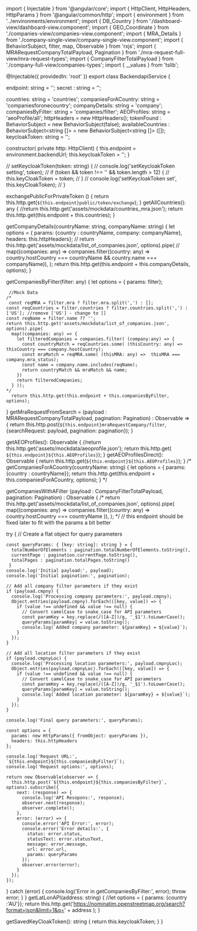 
import { Injectable } from '@angular/core';
import { HttpClient, HttpHeaders, HttpParams } from '@angular/common/http';
import { environment } from '../environments/environment';
import { DB_Country } from './dashboard-view/dashboard-view.component'; 
import { GEO_Coordinate } from './companies-view/companies-view.component'; 
import { MRA_Details } from './company-single-view/company-single-view.component'; 
import { BehaviorSubject, filter, map, Observable } from 'rxjs';
import { MRARequestCompanyTotalPayload, Pagination } from './mra-request-full-view/mra-request-types';
import { CompanyFilterTotalPayload } from './company-full-view/companies-types';
import { __values } from 'tslib';

@Injectable({
  providedIn: 'root'
})
export class BackendapiService {

  endpoint: string = '';
  secret : string = '';

  countries: string = 'countries';
  companiesForACountry: string = 'companiesforonecountry';
  companyDetails: string = 'company';
  companiesByFilter: string = 'companies/filter';
  AEOProfiles: string = 'aeoProfile/all';
  httpHeaders = new HttpHeaders(); 
  tokenFound : BehaviorSubject<boolean> = new BehaviorSubject<boolean>(false);
  availableCountries : BehaviorSubject<string []> = new BehaviorSubject<string []> ([]); 
  keycloakToken: string = '';

  constructor( private http: HttpClient) 
  {
      this.endpoint = environment.backendUrl;
      this.keycloakToken = '';
  }


  // setKeycloakToken(token: string) {
  //   console.log('setKeycloakToken setting', token);
  //   if (token && token !== '' && token.length > 12) {
  //     this.keyCloakToken = token;
  //   }
  //   console.log('setKeycloakToken set', this.keyCloakToken);
  // }

  exchangePublicForPrivateToken () {
    return this.http.get(`${this.endpoint}public/token/exchange`);
  }
  getAllCountries(): any {
    //return this.http.get('assets/mockdata/countries_mra.json');
    return this.http.get(this.endpoint + this.countries);
  }
  
  getCompanyDetails(countryName: string, companyName: string)   {
    let options = { params: {country : countryName, company: companyName}, headers: this.httpHeaders};
    // return this.http.get('assets/mockdata/list_of_companies.json', options).pipe(
    //   map((companies: any) => companies.filter((country: any) => country.hostCountry === countryName &&  country.name === companyName)), );
    return this.http.get(this.endpoint + this.companyDetails, options);
  }

  getCompaniesByFilter(filter: any)   {
    let options = { params:  filter};

     //Mock Data
    /*
     const reqMRA = filter.mra ? filter.mra.split(',') : [];
    const reqCountries = filter.countries ? filter.countries.split(',') : ['US']; //remove ['US'] - change to []
    const reqName = filter.name ?? '';
    return this.http.get('assets/mockdata/list_of_companies.json', options).pipe(
      map((companies: any) => {
        let filteredCompanies = companies.filter( (company:any) => {
          const countryMatch = reqCountries.some( (thisCountry: any) =>  thisCountry === company.hostCountry);
          const mraMatch = reqMRA.some( (thisMRA: any) =>  thisMRA === company.mra_status);
          const name = company.name.includes(reqName);
          return countryMatch && mraMatch && name;
        })
        return filteredCompanies; 
      } ));
    */
      return this.http.get(this.endpoint + this.companiesByFilter, options);
  }
  getMraRequestFromSearch  = (payload : MRARequestCompanyTotalPayload, pagination: Pagination) : Observable<any> => {
    return this.http.post(`${this.endpoint}mraRequestCompany/filter`, {searchRequest: payload, pagination: pagination});
  }

  getAEOProfiles(): Observable<any> { 
    //return this.http.get('assets/mockdata/aeoprofile.json');
    return this.http.get( `${this.endpoint}${this.AEOProfiles}`);
  }
  getAEOProfilesDirect(): Observable<any> { 
    return this.http.get(`${this.endpoint}${this.AEOProfiles}`);
  }
  /*
  getCompaniesForACountry(countryName: string) {
    let options = { params: {country : countryName}};
    return this.http.get(this.endpoint + this.companiesForACountry, options);
  }
  */


  
  getCompaniesWithAFilter (payload : CompanyFilterTotalPayload, pagination: Pagination) : Observable<any> {
    /*
    return this.http.get('assets/mockdata/list_of_companies.json', options).pipe(
      map((companies: any) => companies.filter((country: any) => country.hostCountry === countryName )), );
    */
   // this endpoint should be fixed later to fit with the params a bit better

   try { // Create a flat object for query parameters

    const queryParams: { [key: string]: string } = {
      totalNumberOfElements : pagination.totalNumberOfElements.toString(),
      currentPage : pagination.currentPage.toString(),
      totalPages : pagination.totalPages.toString()
     }
    console.log('Initial payload:', payload);
    console.log('Initial pagination:', pagination);
  
    // Add all company filter parameters if they exist
    if (payload.cmpny) {
      console.log('Processing company parameters:', payload.cmpny);
      Object.entries(payload.cmpny).forEach(([key, value]) => {
        if (value !== undefined && value !== null) {
          // Convert camelCase to snake_case for API parameters
          const paramKey = key.replace(/([A-Z])/g, '_$1').toLowerCase();
          queryParams[paramKey] = value.toString();
          console.log(`Added company parameter: ${paramKey} = ${value}`);
        }
      });
    }
  
    // Add all location filter parameters if they exist
    if (payload.cmpnyLoc) {
      console.log('Processing location parameters:', payload.cmpnyLoc);
      Object.entries(payload.cmpnyLoc).forEach(([key, value]) => {
        if (value !== undefined && value !== null) {
          // Convert camelCase to snake_case for API parameters
          const paramKey = key.replace(/([A-Z])/g, '_$1').toLowerCase();
          queryParams[paramKey] = value.toString();
          console.log(`Added location parameter: ${paramKey} = ${value}`);
        }
      });
    }
  
    console.log('Final query parameters:', queryParams);
  
    const options = {
      params: new HttpParams({ fromObject: queryParams }),
      headers: this.httpHeaders
    };
  
    console.log('Request URL:', `${this.endpoint}${this.companiesByFilter}`);
    console.log('Request options:', options);
  
    return new Observable(observer => {
      this.http.post(`${this.endpoint}${this.companiesByFilter}`, options).subscribe({
        next: (response) => {
          console.log('API Resopons:', response);
          observer.next(response);
          observer.complete();
        },
        error: (error) => {
          console.error('API Error:', error);
          console.error('Error details:', {
            status: error.status,
            statusText: error.statusText,
            message: error.message,
            url: error.url,
            params: queryParams
          });
          observer.error(error);
        }
      });
    });
  } catch (error) {
    console.log('Error in getCompaniesByFilter:', error);
    throw error;
  }
}
  getLatLonAPI(address: string) { 
    //let options = { params: {country :'AU'}};
    return this.http.get('https://nominatim.openstreetmap.org/search?format=json&limit=1&q=' + address );
  }

  

  getSavedKeyCloakToken():  string  {
    return this.keycloakToken;
  }
}
